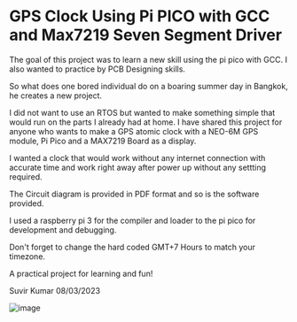 GPS Clock Using Pi PICO with GCC and Max7219 Seven Segment Driver
=================================================================
The goal of this project was to learn a new skill using the pi pico with GCC.
I also wanted to practice by PCB Designing skills.

So what does one bored individual do on a boaring summer day in Bangkok, he creates
a new project.

I did not want to use an RTOS but wanted to make something simple that would run on
the parts I already had at home. I have shared this project for anyone who wants to make
a GPS atomic clock with a NEO-6M GPS module, Pi Pico and a MAX7219 Board as a display.

I wanted a clock that would work without any internet connection with accurate time and 
work right away after power up without any settting required.

The Circuit diagram is provided in PDF format and so is the software provided.

I used a raspberry pi 3 for the compiler and loader to the pi pico for development and debugging.

Don't forget to change the hard coded GMT+7 Hours to match your timezone.

A practical project for learning and fun!

Suvir Kumar 08/03/2023

![image](https://raw.github.com/talkkonnect/gpspicoclock/master/gpsclock.jpg)


